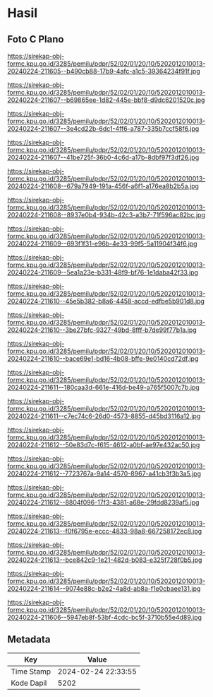 # Hasil

## Foto C Plano

https://sirekap-obj-formc.kpu.go.id/3285/pemilu/pdpr/52/02/01/20/10/5202012010013-20240224-211605--b490cb88-17b9-4afc-a1c5-39364234f91f.jpg

https://sirekap-obj-formc.kpu.go.id/3285/pemilu/pdpr/52/02/01/20/10/5202012010013-20240224-211607--b69865ee-1d82-445e-bbf8-d9dc6201520c.jpg

https://sirekap-obj-formc.kpu.go.id/3285/pemilu/pdpr/52/02/01/20/10/5202012010013-20240224-211607--3e4cd22b-6dc1-4ff6-a787-335b7ccf58f6.jpg

https://sirekap-obj-formc.kpu.go.id/3285/pemilu/pdpr/52/02/01/20/10/5202012010013-20240224-211607--41be725f-36b0-4c6d-a17b-8dbf97f3df26.jpg

https://sirekap-obj-formc.kpu.go.id/3285/pemilu/pdpr/52/02/01/20/10/5202012010013-20240224-211608--679a7949-191a-456f-a6f1-a176ea8b2b5a.jpg

https://sirekap-obj-formc.kpu.go.id/3285/pemilu/pdpr/52/02/01/20/10/5202012010013-20240224-211608--8937e0b4-934b-42c3-a3b7-71f596ac82bc.jpg

https://sirekap-obj-formc.kpu.go.id/3285/pemilu/pdpr/52/02/01/20/10/5202012010013-20240224-211609--693f1f31-e96b-4e33-99f5-5a11904f34f6.jpg

https://sirekap-obj-formc.kpu.go.id/3285/pemilu/pdpr/52/02/01/20/10/5202012010013-20240224-211609--5ea1a23e-b331-48f9-bf76-1e1daba42f33.jpg

https://sirekap-obj-formc.kpu.go.id/3285/pemilu/pdpr/52/02/01/20/10/5202012010013-20240224-211610--45e5b382-b8a6-4458-accd-edfbe5b901d8.jpg

https://sirekap-obj-formc.kpu.go.id/3285/pemilu/pdpr/52/02/01/20/10/5202012010013-20240224-211610--3be27bfc-9327-49bd-8fff-b7de99f77b1a.jpg

https://sirekap-obj-formc.kpu.go.id/3285/pemilu/pdpr/52/02/01/20/10/5202012010013-20240224-211610--bace69e1-bd16-4b08-bffe-9e0140cd72df.jpg

https://sirekap-obj-formc.kpu.go.id/3285/pemilu/pdpr/52/02/01/20/10/5202012010013-20240224-211611--180caa3d-661e-416d-be49-a765f5007c7b.jpg

https://sirekap-obj-formc.kpu.go.id/3285/pemilu/pdpr/52/02/01/20/10/5202012010013-20240224-211611--c7ec74c6-26d0-4573-8855-d45bd3116a12.jpg

https://sirekap-obj-formc.kpu.go.id/3285/pemilu/pdpr/52/02/01/20/10/5202012010013-20240224-211612--50e83d7c-f615-4612-a0bf-ae97e432ac50.jpg

https://sirekap-obj-formc.kpu.go.id/3285/pemilu/pdpr/52/02/01/20/10/5202012010013-20240224-211612--7723767a-9a14-4570-8967-a41cb3f3b3a5.jpg

https://sirekap-obj-formc.kpu.go.id/3285/pemilu/pdpr/52/02/01/20/10/5202012010013-20240224-211612--8804f096-17f3-4381-a68e-29fdd8239af5.jpg

https://sirekap-obj-formc.kpu.go.id/3285/pemilu/pdpr/52/02/01/20/10/5202012010013-20240224-211613--f0f6795e-eccc-4833-98a8-667258172ec8.jpg

https://sirekap-obj-formc.kpu.go.id/3285/pemilu/pdpr/52/02/01/20/10/5202012010013-20240224-211613--bce842c9-1e21-482d-b083-e325f728f0b5.jpg

https://sirekap-obj-formc.kpu.go.id/3285/pemilu/pdpr/52/02/01/20/10/5202012010013-20240224-211614--9074e88c-b2e2-4a8d-ab8a-f1e0cbaee131.jpg

https://sirekap-obj-formc.kpu.go.id/3285/pemilu/pdpr/52/02/01/20/10/5202012010013-20240224-211606--5947eb8f-53bf-4cdc-bc5f-3710b55e4d89.jpg


## Metadata

| Key        | Value               |
| ---------- | ------------------- |
| Time Stamp | 2024-02-24 22:33:55 |
| Kode Dapil | 5202                |



